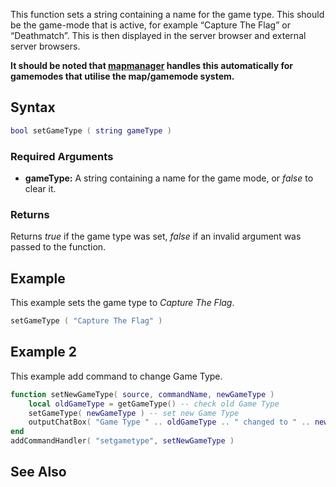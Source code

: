 This function sets a string containing a name for the game type. This should be the game-mode that is active, for example “Capture The Flag” or “Deathmatch”. This is then displayed in the server browser and external server browsers.

**It should be noted that [mapmanager](/mapmanager.md "wikilink") handles this automatically for gamemodes that utilise the map/gamemode system.**

Syntax
------

``` lua
bool setGameType ( string gameType )
```

### Required Arguments

-   **gameType:** A string containing a name for the game mode, or *false* to clear it.

### Returns

Returns *true* if the game type was set, *false* if an invalid argument was passed to the function.

Example
-------

This example sets the game type to *Capture The Flag*.

``` lua
setGameType ( "Capture The Flag" )
```

Example 2
---------

This example add command to change Game Type.

``` lua
function setNewGameType( source, commandName, newGameType )
    local oldGameType = getGameType() -- check old Game Type
    setGameType( newGameType ) -- set new Game Type
    outputChatBox( "Game Type " .. oldGameType .. " changed to " .. newGameType .. ".", getRootElement(), 255, 128, 0 )
end
addCommandHandler( "setgametype", setNewGameType )
```

See Also
--------
